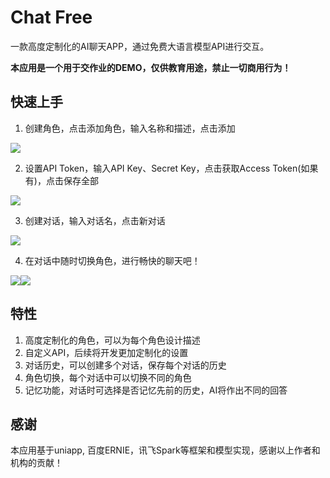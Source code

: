 # Chat Free

一款高度定制化的AI聊天APP，通过免费大语言模型API进行交互。

**本应用是一个用于交作业的DEMO，仅供教育用途，禁止一切商用行为！**

## 快速上手

1. 创建角色，点击添加角色，输入名称和描述，点击添加

![](examples/add%20role.jpg)

2. 设置API Token，输入API Key、Secret Key，点击获取Access Token(如果有)，点击保存全部

![](examples/access.jpg)

3. 创建对话，输入对话名，点击新对话

![](examples/chat.jpg)

4. 在对话中随时切换角色，进行畅快的聊天吧！

![](examples/multi%20role%20chat1.jpg)![](examples/multi%20role%20chat2.jpg)

## 特性

1. 高度定制化的角色，可以为每个角色设计描述
2. 自定义API，后续将开发更加定制化的设置
3. 对话历史，可以创建多个对话，保存每个对话的历史
4. 角色切换，每个对话中可以切换不同的角色
5. 记忆功能，对话时可选择是否记忆先前的历史，AI将作出不同的回答

## 感谢

本应用基于uniapp, 百度ERNIE，讯飞Spark等框架和模型实现，感谢以上作者和机构的贡献！
